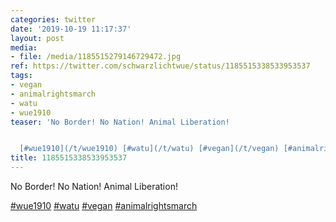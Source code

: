 ```yaml
---
categories: twitter
date: '2019-10-19 11:17:37'
layout: post
media:
- file: /media/1185515279146729472.jpg
ref: https://twitter.com/schwarzlichtwue/status/1185515338533953537
tags:
- vegan
- animalrightsmarch
- watu
- wue1910
teaser: 'No Border! No Nation! Animal Liberation!


  [#wue1910](/t/wue1910) [#watu](/t/watu) [#vegan](/t/vegan) [#animalrightsmarch](/t/animalrightsmarch) '
title: 1185515338533953537
---
```

No Border! No Nation! Animal Liberation!

[#wue1910](/t/wue1910) [#watu](/t/watu) [#vegan](/t/vegan) [#animalrightsmarch](/t/animalrightsmarch) 